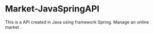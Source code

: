 # Market-JavaSpringAPI
This is a API created in Java using framework Spring. Manage an online market .
